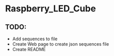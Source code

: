 # Raspberry_LED_Cube

## TODO:
- Add sequences to file
- Create Web page to create json sequences file
- Create README